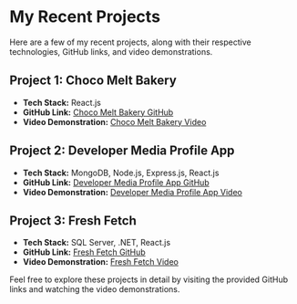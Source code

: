 # My Recent Projects

Here are a few of my recent projects, along with their respective technologies, GitHub links, and video demonstrations.

## Project 1: Choco Melt Bakery
- **Tech Stack:** React.js
- **GitHub Link:** [Choco Melt Bakery GitHub](https://github.com/riishabh8/CocoMelt-Bakery-)
- **Video Demonstration:** [Choco Melt Bakery Video](https://drive.google.com/file/d/1Ik3zhYeNLeF7ELrvbv9CZQKCV4FJPRO_/view?usp=sharing)

## Project 2: Developer Media Profile App
- **Tech Stack:** MongoDB, Node.js, Express.js, React.js
- **GitHub Link:** [Developer Media Profile App GitHub](https://github.com/riishabh8/developer-profile-app)
- **Video Demonstration:** [Developer Media Profile App Video](https://drive.google.com/file/d/1krV_wPNHXNMq88u8a8FP41fHytZh_LQP/view?usp=sharing)

## Project 3: Fresh Fetch
- **Tech Stack:** SQL Server, .NET, React.js
- **GitHub Link:** [Fresh Fetch GitHub](https://github.com/riishabh8/fresh-fetch)
- **Video Demonstration:** [Fresh Fetch Video](https://drive.google.com/file/d/1RSPk-wxd-mKh9_jJmXDpXU4Hv5kLfXS-/view?usp=sharing)

Feel free to explore these projects in detail by visiting the provided GitHub links and watching the video demonstrations.
